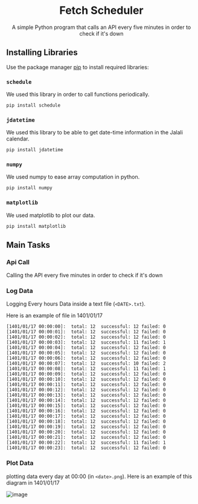 
<div align="center">
  
# Fetch Scheduler
  
A simple Python program that calls an API every five minutes in order to check if it's down
 
</div>

## Installing Libraries

Use the package manager [pip](https://pip.pypa.io/en/stable/) to install required libraries:

### `schedule`

We used this library in order to call functions periodically.

```bash
pip install schedule
```
### `jdatetime`

We used this library to be able to get date-time information in the Jalali calendar.

```bash
pip install jdatetime
```

### `numpy`

We used numpy to ease array computation in python.

```bash
pip install numpy
```

### `matplotlib`

We used matplotlib to plot our data.

```bash
pip install matplotlib
```

## Main Tasks

### Api Call

Calling the API every five minutes in order to check if it's down

### Log Data

Logging Every hours Data inside a text file (`<DATE>.txt`).

Here is an example of file in 1401/01/17

```
[1401/01/17 00:00:00]:  total: 12  successful: 12 failed: 0
[1401/01/17 00:00:01]:  total: 12  successful: 12 failed: 0
[1401/01/17 00:00:02]:  total: 12  successful: 12 failed: 0
[1401/01/17 00:00:03]:  total: 12  successful: 11 failed: 1
[1401/01/17 00:00:04]:  total: 12  successful: 12 failed: 0
[1401/01/17 00:00:05]:  total: 12  successful: 12 failed: 0
[1401/01/17 00:00:06]:  total: 12  successful: 12 failed: 0
[1401/01/17 00:00:07]:  total: 12  successful: 10 failed: 2
[1401/01/17 00:00:08]:  total: 12  successful: 11 failed: 1
[1401/01/17 00:00:09]:  total: 12  successful: 12 failed: 0
[1401/01/17 00:00:10]:  total: 12  successful: 12 failed: 0
[1401/01/17 00:00:11]:  total: 12  successful: 12 failed: 0
[1401/01/17 00:00:12]:  total: 12  successful: 12 failed: 0
[1401/01/17 00:00:13]:  total: 12  successful: 12 failed: 0
[1401/01/17 00:00:14]:  total: 12  successful: 12 failed: 0
[1401/01/17 00:00:15]:  total: 12  successful: 12 failed: 0
[1401/01/17 00:00:16]:  total: 12  successful: 12 failed: 0
[1401/01/17 00:00:17]:  total: 12  successful: 12 failed: 0
[1401/01/17 00:00:18]:  total: 12  successful: 12 failed: 0
[1401/01/17 00:00:19]:  total: 12  successful: 12 failed: 0
[1401/01/17 00:00:20]:  total: 12  successful: 12 failed: 0
[1401/01/17 00:00:21]:  total: 12  successful: 12 failed: 0
[1401/01/17 00:00:22]:  total: 12  successful: 11 failed: 1
[1401/01/17 00:00:23]:  total: 12  successful: 12 failed: 0
```

### Plot Data

plotting data every day at 00:00 (in `<date>.png`).
Here is an example of this diagram in 1401/01/17

![image](https://user-images.githubusercontent.com/44297246/162222551-9fdeea75-fc00-4a0e-a1d4-29d797b76889.png)

